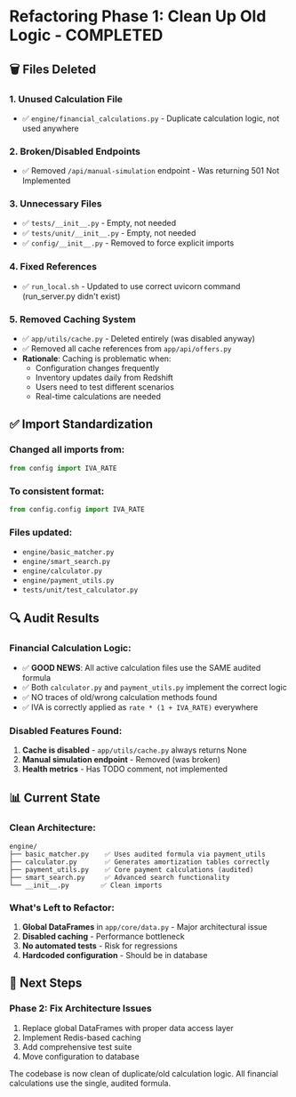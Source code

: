 # Refactoring Phase 1: Clean Up Old Logic - COMPLETED

## 🗑️ Files Deleted

### 1. **Unused Calculation File**
- ✅ `engine/financial_calculations.py` - Duplicate calculation logic, not used anywhere

### 2. **Broken/Disabled Endpoints**
- ✅ Removed `/api/manual-simulation` endpoint - Was returning 501 Not Implemented

### 3. **Unnecessary Files**
- ✅ `tests/__init__.py` - Empty, not needed
- ✅ `tests/unit/__init__.py` - Empty, not needed
- ✅ `config/__init__.py` - Removed to force explicit imports

### 4. **Fixed References**
- ✅ `run_local.sh` - Updated to use correct uvicorn command (run_server.py didn't exist)

### 5. **Removed Caching System**
- ✅ `app/utils/cache.py` - Deleted entirely (was disabled anyway)
- ✅ Removed all cache references from `app/api/offers.py`
- **Rationale**: Caching is problematic when:
  - Configuration changes frequently
  - Inventory updates daily from Redshift
  - Users need to test different scenarios
  - Real-time calculations are needed

## ✅ Import Standardization

### Changed all imports from:
```python
from config import IVA_RATE
```

### To consistent format:
```python
from config.config import IVA_RATE
```

### Files updated:
- `engine/basic_matcher.py`
- `engine/smart_search.py`
- `engine/calculator.py`
- `engine/payment_utils.py`
- `tests/unit/test_calculator.py`

## 🔍 Audit Results

### Financial Calculation Logic:
- ✅ **GOOD NEWS**: All active calculation files use the SAME audited formula
- ✅ Both `calculator.py` and `payment_utils.py` implement the correct logic
- ✅ NO traces of old/wrong calculation methods found
- ✅ IVA is correctly applied as `rate * (1 + IVA_RATE)` everywhere

### Disabled Features Found:
1. **Cache is disabled** - `app/utils/cache.py` always returns None
2. **Manual simulation endpoint** - Removed (was broken)
3. **Health metrics** - Has TODO comment, not implemented

## 📊 Current State

### Clean Architecture:
```
engine/
├── basic_matcher.py    ✅ Uses audited formula via payment_utils
├── calculator.py       ✅ Generates amortization tables correctly
├── payment_utils.py    ✅ Core payment calculations (audited)
├── smart_search.py     ✅ Advanced search functionality
└── __init__.py        ✅ Clean imports
```

### What's Left to Refactor:
1. **Global DataFrames** in `app/core/data.py` - Major architectural issue
2. **Disabled caching** - Performance bottleneck
3. **No automated tests** - Risk for regressions
4. **Hardcoded configuration** - Should be in database

## 🎯 Next Steps

### Phase 2: Fix Architecture Issues
1. Replace global DataFrames with proper data access layer
2. Implement Redis-based caching
3. Add comprehensive test suite
4. Move configuration to database

The codebase is now clean of duplicate/old calculation logic. All financial calculations use the single, audited formula.